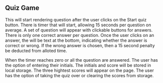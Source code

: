 <h2>Quiz Game</h2>
<p>This will start rendering question after the user clicks on the Start quiz button. There is timer that will start, allowing 15 seconds per question on average.  A set of question will appear with clickable buttons for answers.  There is only one correct
answer per question.  Once the user clicks on an answer, the will be text at the bottom, indicating whether the answer is correct or wrong.  If the wrong answer is chosen, then a 15 second penalty be deducted from alloted time.</p>

<p>When the timer reaches zero or all the question are answered.  The user has the option of entering their initials.  The initials and score will be stored in local storage.  The three hightest scores will appear on the page.
The user has the option of taking the  quiz over or clearing the scores from storage.
</p>